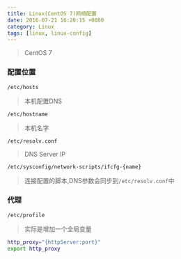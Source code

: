 ```yaml
---
title: Linux(CentOS 7)网络配置
date: 2016-07-21 16:20:15 +0800
category: Linux
tags: [linux, linux-config]
---
```


> CentOS 7

### 配置位置

`/etc/hosts`

> 本机配置DNS

`/etc/hostname`

> 本机名字

`/etc/resolv.conf`

> DNS Server IP

`/etc/sysconfig/network-scripts/ifcfg-{name}`

> 连接配置的脚本,DNS参数会同步到`/etc/resolv.conf`中

### 代理

`/etc/profile`

> 实际是增加一个全局变量

```bash
http_proxy="{httpServer:port}"
export http_proxy
```
